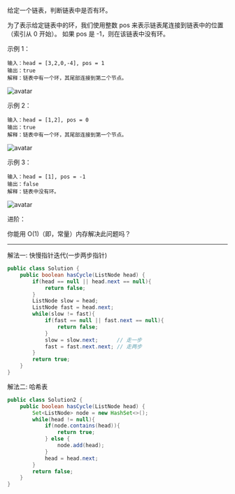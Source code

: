 给定一个链表，判断链表中是否有环。

为了表示给定链表中的环，我们使用整数 pos 来表示链表尾连接到链表中的位置（索引从 0 开始）。 如果 pos 是 -1，则在该链表中没有环。

示例 1：

```
输入：head = [3,2,0,-4], pos = 1
输出：true
解释：链表中有一个环，其尾部连接到第二个节点。
```

![avatar](https://assets.leetcode-cn.com/aliyun-lc-upload/uploads/2018/12/07/circularlinkedlist.png)

示例 2：

```
输入：head = [1,2], pos = 0
输出：true
解释：链表中有一个环，其尾部连接到第一个节点。
```

![avatar](https://assets.leetcode-cn.com/aliyun-lc-upload/uploads/2018/12/07/circularlinkedlist_test2.png)

示例 3：

```
输入：head = [1], pos = -1
输出：false
解释：链表中没有环。
```

![avatar](https://assets.leetcode-cn.com/aliyun-lc-upload/uploads/2018/12/07/circularlinkedlist_test3.png)




进阶：

你能用 O(1)（即，常量）内存解决此问题吗？



---

解法一: 快慢指针迭代(一步两步指针)

```java
public class Solution {
    public boolean hasCycle(ListNode head) {
 		if(head == null || head.next == null){
 			return false;
 		}
        ListNode slow = head;
        ListNode fast = head.next;
        while(slow != fast){
            if(fast == null || fast.next == null){
                return false;
            }
            slow = slow.next;      // 走一步
            fast = fast.next.next; // 走两步
        }
        return true;
    }
}
```

解法二: 哈希表

```java
public class Solution2 {
    public boolean hasCycle(ListNode head) {
        Set<ListNode> node = new HashSet<>();
        while(head != null){
            if(node.contains(head)){
                return true;
            } else {
                node.add(head);
            }
            head = head.next;
        }
        return false;
    }
}
```



